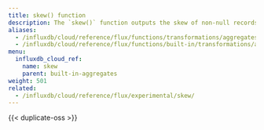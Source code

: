 ```yaml
---
title: skew() function
description: The `skew()` function outputs the skew of non-null records as a float.
aliases:
  - /influxdb/cloud/reference/flux/functions/transformations/aggregates/skew
  - /influxdb/cloud/reference/flux/functions/built-in/transformations/aggregates/skew/
menu:
  influxdb_cloud_ref:
    name: skew
    parent: built-in-aggregates
weight: 501
related:
  - /influxdb/cloud/reference/flux/experimental/skew/
---
```


{{< duplicate-oss >}}